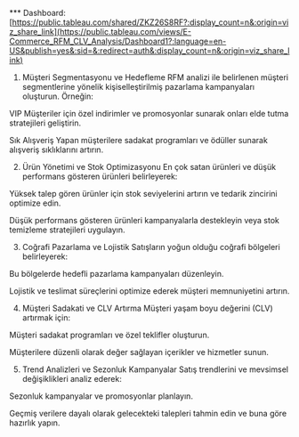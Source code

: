 *** Dashboard: [https://public.tableau.com/shared/ZKZ26S8RF?:display_count=n&:origin=viz_share_link](https://public.tableau.com/views/E-Commerce_RFM_CLV_Analysis/Dashboard1?:language=en-US&publish=yes&:sid=&:redirect=auth&:display_count=n&:origin=viz_share_link)

1. Müşteri Segmentasyonu ve Hedefleme
RFM analizi ile belirlenen müşteri segmentlerine yönelik kişiselleştirilmiş pazarlama kampanyaları oluşturun. Örneğin:

VIP Müşteriler için özel indirimler ve promosyonlar sunarak onları elde tutma stratejileri geliştirin.

Sık Alışveriş Yapan müşterilere sadakat programları ve ödüller sunarak alışveriş sıklıklarını artırın.

2. Ürün Yönetimi ve Stok Optimizasyonu
En çok satan ürünleri ve düşük performans gösteren ürünleri belirleyerek:

Yüksek talep gören ürünler için stok seviyelerini artırın ve tedarik zincirini optimize edin.

Düşük performans gösteren ürünleri kampanyalarla destekleyin veya stok temizleme stratejileri uygulayın.

3. Coğrafi Pazarlama ve Lojistik
Satışların yoğun olduğu coğrafi bölgeleri belirleyerek:

Bu bölgelerde hedefli pazarlama kampanyaları düzenleyin.

Lojistik ve teslimat süreçlerini optimize ederek müşteri memnuniyetini artırın.

4. Müşteri Sadakati ve CLV Artırma
Müşteri yaşam boyu değerini (CLV) artırmak için:

Müşteri sadakat programları ve özel teklifler oluşturun.

Müşterilere düzenli olarak değer sağlayan içerikler ve hizmetler sunun.

5. Trend Analizleri ve Sezonluk Kampanyalar
Satış trendlerini ve mevsimsel değişiklikleri analiz ederek:

Sezonluk kampanyalar ve promosyonlar planlayın.

Geçmiş verilere dayalı olarak gelecekteki talepleri tahmin edin ve buna göre hazırlık yapın.
